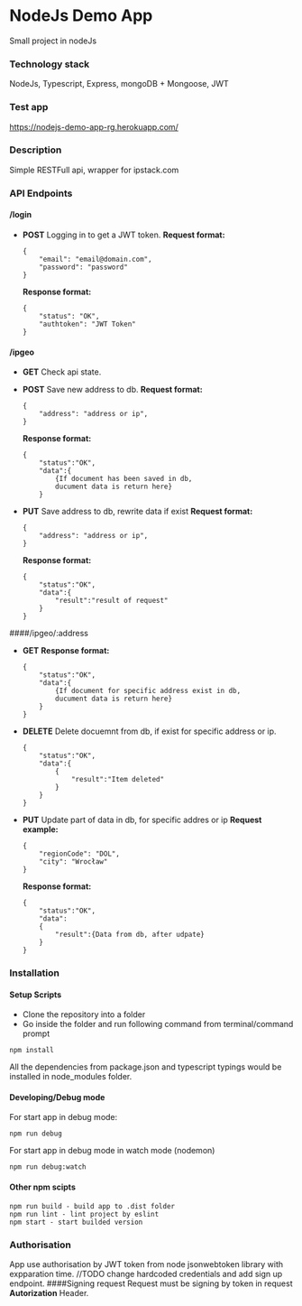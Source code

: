 # NodeJs Demo App

Small project in nodeJs

### Technology stack

NodeJs, Typescript, Express, mongoDB + Mongoose, JWT

### Test app

https://nodejs-demo-app-rg.herokuapp.com/

### Description

Simple RESTFull api, wrapper for ipstack.com

### API Endpoints

#### /login

-   <strong>POST</strong>
    Logging in to get a JWT token.
    <strong> Request format: </strong>
    ```
    {
        "email": "email@domain.com",
        "password": "password"
    }
    ```
    <strong> Response format: </strong>
    ```
    {
        "status": "OK",
        "authtoken": "JWT Token"
    }
    ```

#### /ipgeo

-   <strong>GET</strong>
    Check api state.
-   <strong>POST</strong>
    Save new address to db.
    <strong> Request format: </strong>

    ```
    {
        "address": "address or ip",
    }
    ```

    <strong> Response format: </strong>

    ```
    {
        "status":"OK",
        "data":{
            {If document has been saved in db,
            ducument data is return here}
        }
    ```

-   <strong>PUT</strong>
    Save address to db, rewrite data if exist
    <strong> Request format: </strong>
    ```
    {
        "address": "address or ip",
    }
    ```
    <strong> Response format: </strong>
    ```
    {
        "status":"OK",
        "data":{
            "result":"result of request"
        }
    }
    ```

####/ipgeo/:address

-   <strong>GET</strong>
    <strong> Response format: </strong>
    ```
    {
        "status":"OK",
        "data":{
            {If document for specific address exist in db,
            ducument data is return here}
        }
    }
    ```
-   <strong>DELETE</strong>
    Delete docuemnt from db, if exist for specific address or ip.
    ```
    {
        "status":"OK",
        "data":{
            {
                "result":"Item deleted"
            }
        }
    }
    ```
-   <strong>PUT</strong>
    Update part of data in db, for specific addres or ip
    <strong> Request example: </strong>
    ```
    {
        "regionCode": "DOL",
        "city": "Wrocław"
    }
    ```
    <strong> Response format: </strong>
    ```
    {
        "status":"OK",
        "data":
        {
            "result":{Data from db, after udpate}
        }
    }
    ```

### Installation

#### Setup Scripts

-   Clone the repository into a folder
-   Go inside the folder and run following command from terminal/command prompt

```
npm install
```

All the dependencies from package.json and typescript typings would be installed in node_modules folder.

#### Developing/Debug mode

For start app in debug mode:

```
npm run debug
```

For start app in debug mode in watch mode (nodemon)

```
npm run debug:watch
```

#### Other npm scipts

```
npm run build - build app to .dist folder
npm run lint - lint project by eslint
npm start - start builded version
```

### Authorisation

App use authorisation by JWT token from </strong> node jsonwebtoken</strong> library with expparation time.
//TODO change hardcoded credentials and add sign up endpoint.
####Signing request
Request must be signing by token in request <strong>Autorization</strong> Header.
